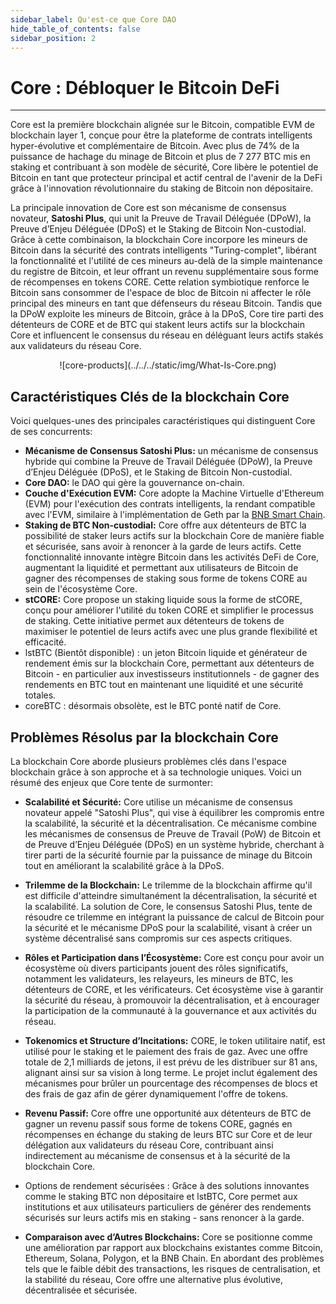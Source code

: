 ```yaml
---
sidebar_label: Qu'est-ce que Core DAO
hide_table_of_contents: false
sidebar_position: 2
---
```


# Core : Débloquer le Bitcoin DeFi

---

Core est la première blockchain alignée sur le Bitcoin, compatible EVM de blockchain layer 1, conçue pour être la plateforme de contrats intelligents hyper-évolutive et complémentaire de Bitcoin. Avec plus de 74% de la puissance de hachage du minage de Bitcoin et plus de 7 277 BTC mis en staking et contribuant à son modèle de sécurité, Core libère le potentiel de Bitcoin en tant que protecteur principal et actif central de l'avenir de la DeFi grâce à l'innovation révolutionnaire du staking de Bitcoin non dépositaire.

La principale innovation de Core est son mécanisme de consensus novateur, **Satoshi Plus**, qui unit la Preuve de Travail Déléguée (DPoW), la Preuve d’Enjeu Déléguée (DPoS) et le Staking de Bitcoin Non-custodial. Grâce à cette combinaison, la blockchain Core incorpore les mineurs de Bitcoin dans la sécurité des contrats intelligents "Turing-complet", libérant la fonctionnalité et l'utilité de ces mineurs au-delà de la simple maintenance du registre de Bitcoin, et leur offrant un revenu supplémentaire sous forme de récompenses en tokens CORE. Cette relation symbiotique renforce le Bitcoin sans consommer de l'espace de bloc de Bitcoin ni affecter le rôle principal des mineurs en tant que défenseurs du réseau Bitcoin. Tandis que la DPoW exploite les mineurs de Bitcoin, grâce à la DPoS, Core tire parti des détenteurs de CORE et de BTC qui stakent leurs actifs sur la blockchain Core et influencent le consensus du réseau en déléguant leurs actifs stakés aux validateurs du réseau Core.

<p align="center">![core-products](../../../static/img/What-Is-Core.png)</p>

## Caractéristiques Clés de la blockchain Core

Voici quelques-unes des principales caractéristiques qui distinguent Core de ses concurrents:

- **Mécanisme de Consensus Satoshi Plus:** un mécanisme de consensus hybride qui combine la Preuve de Travail Déléguée (DPoW), la Preuve d’Enjeu Déléguée (DPoS), et le Staking de Bitcoin Non-custodial.
- **Core DAO:** le DAO qui gère la gouvernance on-chain.
- **Couche d'Exécution EVM:** Core adopte la Machine Virtuelle d'Ethereum (EVM) pour l'exécution des contrats intelligents, la rendant compatible avec l'EVM, similaire à l'implémentation de Geth par la [BNB Smart Chain](https://github.com/bnb-chain/bsc).
- **Staking de BTC Non-custodial:** Core offre aux détenteurs de BTC la possibilité de staker leurs actifs sur la blockchain Core de manière fiable et sécurisée, sans avoir à renoncer à la garde de leurs actifs. Cette fonctionnalité innovante intègre Bitcoin dans les activités DeFi de Core, augmentant la liquidité et permettant aux utilisateurs de Bitcoin de gagner des récompenses de staking sous forme de tokens CORE au sein de l'écosystème Core.
- **stCORE:** Core propose un staking liquide sous la forme de stCORE, conçu pour améliorer l'utilité du token CORE et simplifier le processus de staking. Cette initiative permet aux détenteurs de tokens de maximiser le potentiel de leurs actifs avec une plus grande flexibilité et efficacité.
- lstBTC (Bientôt disponible) : un jeton Bitcoin liquide et générateur de rendement émis sur la blockchain Core, permettant aux détenteurs de Bitcoin - en particulier aux investisseurs institutionnels - de gagner des rendements en BTC tout en maintenant une liquidité et une sécurité totales.
- coreBTC : désormais obsolète, est le BTC ponté natif de Core.

## Problèmes Résolus par la blockchain Core

La blockchain Core aborde plusieurs problèmes clés dans l'espace blockchain grâce à son approche et à sa technologie uniques. Voici un résumé des enjeux que Core tente de surmonter:

- **Scalabilité et Sécurité:** Core utilise un mécanisme de consensus novateur appelé "Satoshi Plus", qui vise à équilibrer les compromis entre la scalabilité, la sécurité et la décentralisation. Ce mécanisme combine les mécanismes de consensus de Preuve de Travail (PoW) de Bitcoin et de Preuve d’Enjeu Déléguée (DPoS) en un système hybride, cherchant à tirer parti de la sécurité fournie par la puissance de minage du Bitcoin tout en améliorant la scalabilité grâce à la DPoS.

- **Trilemme de la Blockchain:** Le trilemme de la blockchain affirme qu'il est difficile d'atteindre simultanément la décentralisation, la sécurité et la scalabilité. La solution de Core, le consensus Satoshi Plus, tente de résoudre ce trilemme en intégrant la puissance de calcul de Bitcoin pour la sécurité et le mécanisme DPoS pour la scalabilité, visant à créer un système décentralisé sans compromis sur ces aspects critiques.

- **Rôles et Participation dans l’Écosystème:** Core est conçu pour avoir un écosystème où divers participants jouent des rôles significatifs, notamment les validateurs, les relayeurs, les mineurs de BTC, les détenteurs de CORE, et les vérificateurs. Cet écosystème vise à garantir la sécurité du réseau, à promouvoir la décentralisation, et à encourager la participation de la communauté à la gouvernance et aux activités du réseau.

- **Tokenomics et Structure d’Incitations:** CORE, le token utilitaire natif, est utilisé pour le staking et le paiement des frais de gaz. Avec une offre totale de 2,1 milliards de jetons, il est prévu de les distribuer sur 81 ans, alignant ainsi sur sa vision à long terme. Le projet inclut également des mécanismes pour brûler un pourcentage des récompenses de blocs et des frais de gaz afin de gérer dynamiquement l'offre de tokens.

- **Revenu Passif:** Core offre une opportunité aux détenteurs de BTC de gagner un revenu passif sous forme de tokens CORE, gagnés en récompenses en échange du staking de leurs BTC sur Core et de leur délégation aux validateurs du réseau Core, contribuant ainsi indirectement au mécanisme de consensus et à la sécurité de la blockchain Core.

- Options de rendement sécurisées : Grâce à des solutions innovantes comme le staking BTC non dépositaire et lstBTC, Core permet aux institutions et aux utilisateurs particuliers de générer des rendements sécurisés sur leurs actifs mis en staking - sans renoncer à la garde.

- **Comparaison avec d’Autres Blockchains:** Core se positionne comme une amélioration par rapport aux blockchains existantes comme Bitcoin, Ethereum, Solana, Polygon, et la BNB Chain. En abordant des problèmes tels que le faible débit des transactions, les risques de centralisation, et la stabilité du réseau, Core offre une alternative plus évolutive, décentralisée et sécurisée.
